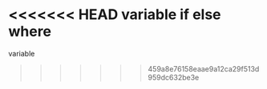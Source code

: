 <<<<<<< HEAD
variable if else where
=======
variable
>>>>>>> 459a8e76158eaae9a12ca29f513d959dc632be3e
